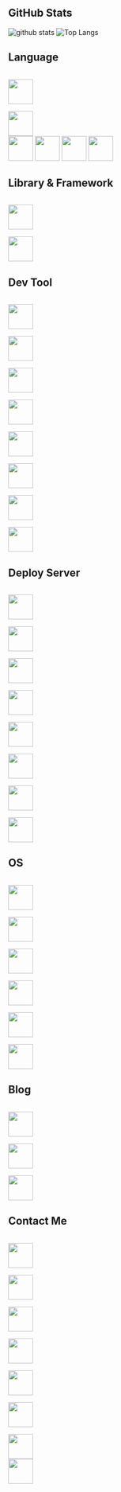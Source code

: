 ## GitHub Stats

![github stats](https://github-readme-stats.vercel.app/api?username=luhuachuixue&show_icons=true) ![Top Langs](https://github-readme-stats.vercel.app/api/top-langs/?username=luhuachuixue&layout=compact&langs_count=10&hide=html,css)

## Language

<code>
<a href="https://isocpp.org" target="_blank"><img height="50" src="https://cdn.svgporn.com/logos/c-plusplus.svg"></a>
</code>
<code>
<a href="https://www.oracle.com/java" target="_blank"><img height="50" src="https://cdn.svgporn.com/logos/java.svg"></a>
</code>
<a href="https://www.python.org" target="_blank"><img height="50" src="https://cdn.svgporn.com/logos/python.svg"></a>
</code>
</code>
<a href="https://www.ruby-lang.org" target="_blank"><img height="50" src="https://cdn.svgporn.com/logos/ruby.svg"></a>
</code>
</code>
<a href="https://golang.org" target="_blank"><img height="50" src="https://cdn.svgporn.com/logos/gopher.svg"></a>
</code>
</code>
<a href="https://www.lua.org" target="_blank"><img height="50" src="https://cdn.svgporn.com/logos/lua.svg"></a>
</code>

## Library & Framework

<code>
<a href="https://opencv.org" target="_blank"><img height="50" src="https://cdn.svgporn.com/logos/opencv.svg"></a>
</code>
<code>
<a href="https://spring.io" target="_blank"><img height="50" src="https://cdn.svgporn.com/logos/spring.svg"></a>
</code>

## Dev Tool

<code>
<a href="https://git-scm.com" target="_blank"><img height="50" src="https://cdn.svgporn.com/logos/git-icon.svg"></a>
</code>
<code>
<a href="https://code.visualstudio.com" target="_blank"><img height="50" src="https://cdn.svgporn.com/logos/visual-studio-code.svg"></a>
</code>
<code>
<a href="https://visualstudio.microsoft.com" target="_blank"><img height="50" src="https://cdn.svgporn.com/logos/visual-studio.svg"></a>
</code>
<code>
<a href="https://download.qt.io/archive/qt" target="_blank"><img height="50" src="https://www.vectorlogo.zone/logos/qtio/qtio-icon.svg"></a>
</code>
<code>
<a href="https://www.jetbrains.com/clion" target="_blank"><img height="50" src="https://cdn.svgporn.com/logos/clion.svg"></a>
</code>
<code>
<a href="https://www.jetbrains.com/idea" target="_blank"><img height="50" src="https://cdn.svgporn.com/logos/intellij-idea.svg"></a>
</code>
<code>
<a href="https://www.jetbrains.com/pycharm" target="_blank"><img height="50" src="https://cdn.svgporn.com/logos/pycharm.svg"></a>
</code>
<code>
<a href="https://developer.android.google.cn/studio" target="_blank"><img height="50" src="https://upload.wikimedia.org/wikipedia/commons/3/34/Android_Studio_icon.svg"></a>
</code>

## Deploy Server

<code>
<a href="https://gitea.io" target="_blank"><img height="50" src="https://www.vectorlogo.zone/logos/giteaio/giteaio-icon.svg"></a>
</code>
<code>
<a href="https://nginx.org" target="_blank"><img height="50" src="https://www.vectorlogo.zone/logos/nginx/nginx-icon.svg"></a>
</code>
<code>
<a href="https://redis.io" target="_blank"><img height="50" src="https://cdn.svgporn.com/logos/redis.svg"></a>
</code>
<code>
<a href="https://www.mysql.com" target="_blank"><img height="50" src="https://cdn.svgporn.com/logos/mysql.svg"></a>
</code>
<code>
<a href="https://www.postgresql.org" target="_blank"><img height="50" src="https://cdn.svgporn.com/logos/postgresql.svg"></a>
</code>
<code>
<a href="https://www.docker.com" target="_blank"><img height="50" src="https://cdn.svgporn.com/logos/docker-icon.svg"></a>
</code>
<code>
<a href="https://kubernetes.io" target="_blank"><img height="50" src="https://cdn.svgporn.com/logos/kubernetes.svg"></a>
</code>
<code>
<a href="https://tomcat.apache.org" target="_blank"><img height="50" src="https://cdn.svgporn.com/logos/tomcat.svg"></a>
</code>

## OS

<code>
<a href="https://www.microsoft.com/software-download/windows10" target="_blank"><img height="50" src="https://cdn.svgporn.com/logos/microsoft-windows.svg"></a>
</code>
<code>
<a href="https://ubuntu.com" target="_blank"><img height="50" src="https://cdn.svgporn.com/logos/ubuntu.svg"></a>
</code>
<code>
<a href="https://www.raspberrypi.org" target="_blank"><img height="50" src="https://cdn.svgporn.com/logos/raspberry-pi.svg"></a>
</code>
<code>
<a href="https://www.archlinux.org" target="_blank"><img height="50" src="https://cdn.svgporn.com/logos/archlinux.svg"></a>
</code>
<code>
<a href="https://www.centos.org" target="_blank"><img height="50" src="https://cdn.svgporn.com/logos/centos-icon.svg"></a>
</code>
<code>
<a href="https://www.opensuse.org" target="_blank"><img height="50" src="https://www.vectorlogo.zone/logos/suse/suse-icon.svg"></a>
</code>

## Blog

<code>
<a href="https://luhuachuixue.cf" target="_blank"><img height="50" src="https://cdn.svgporn.com/logos/hugo.svg"></a>
</code>
<code>
<a href="https://luhuachuixue.ml" target="_blank"><img height="50" src="https://cdn.svgporn.com/logos/hexo.svg"></a>
</code>
<code>
<a href="https://luhuachuixue.tk" target="_blank"><img height="50" src="https://cdn.svgporn.com/logos/wordpress-icon.svg"></a>
</code>

## Contact Me

<code>
<a href="https://github.com/luhuachuixue" target="_blank"><img height="50" src="https://cdn.svgporn.com/logos/github-icon.svg"></a>
</code>
<code>
<a href="https://t.me/luhuachuixue" target="_blank"><img height="50" src="https://cdn.svgporn.com/logos/telegram.svg"></a>
</code>
<code>
<a href="https://twitter.com/luhuachuixue" target="_blank"><img height="50" src="https://cdn.svgporn.com/logos/twitter.svg"></a>
</code>
<code>
<a href="https://www.facebook.com/luhuachuixue" target="_blank"><img height="50" src="https://cdn.svgporn.com/logos/facebook.svg"></a>
</code>
<code>
<a href="https://www.instagram.com/luhuachuixue" target="_blank"><img height="50" src="https://www.vectorlogo.zone/logos/instagram/instagram-icon.svg"></a>
</code>
<code>
<a href="https://space.bilibili.com/19586876" target="_blank"><img height="50" src="https://cdn.jsdelivr.net/gh/jaywcjlove/logo@master/img/bilibili.svg"></a>
</code>
<code>
<a href="https://www.zhihu.com/people/luhuachuixue" target="_blank"><img height="50" src="https://cdn.jsdelivr.net/gh/jaywcjlove/logo@master/img/zhihu.svg"></a>
</code>
<a href="https://weibo.com/luhuachuixue" target="_blank"><img height="50" src="https://www.vectorlogo.zone/logos/weibo/weibo-icon.svg"></a>
</code>
